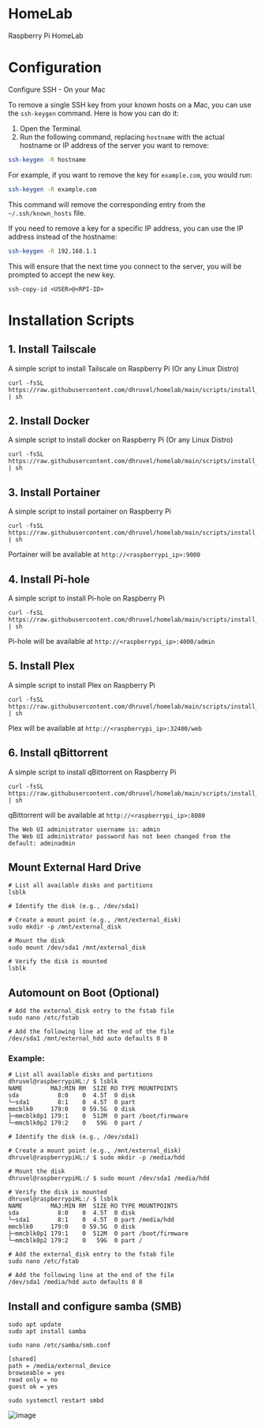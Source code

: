 # HomeLab
Raspberry Pi HomeLab

# Configuration

Configure SSH - On your Mac

To remove a single SSH key from your known hosts on a Mac, you can use the `ssh-keygen` command. Here is how you can do it:

1. Open the Terminal.
2. Run the following command, replacing `hostname` with the actual hostname or IP address of the server you want to remove:

```sh
ssh-keygen -R hostname
```

For example, if you want to remove the key for `example.com`, you would run:

```sh
ssh-keygen -R example.com
```

This command will remove the corresponding entry from the `~/.ssh/known_hosts` file.

If you need to remove a key for a specific IP address, you can use the IP address instead of the hostname:

```sh
ssh-keygen -R 192.168.1.1
```

This will ensure that the next time you connect to the server, you will be prompted to accept the new key.

```
ssh-copy-id <USER>@<RPI-ID>
```

# Installation Scripts

## 1. Install Tailscale
A simple script to install Tailscale on Raspberry Pi (Or any Linux Distro)
```
curl -fsSL https://raw.githubusercontent.com/dhruvel/homelab/main/scripts/install_tailscale.sh | sh
```

## 2. Install Docker
A simple script to install docker on Raspberry Pi (Or any Linux Distro)
```
curl -fsSL https://raw.githubusercontent.com/dhruvel/homelab/main/scripts/install_docker.sh | sh
```
## 3. Install Portainer
A simple script to install portainer on Raspberry Pi
```
curl -fsSL https://raw.githubusercontent.com/dhruvel/homelab/main/scripts/install_portainer.sh | sh
```
Portainer will be available at `http://<raspberrypi_ip>:9000`

## 4. Install Pi-hole
A simple script to install Pi-hole on Raspberry Pi
```
curl -fsSL https://raw.githubusercontent.com/dhruvel/homelab/main/scripts/install_pihole.sh | sh
```
Pi-hole will be available at `http://<raspberrypi_ip>:4000/admin`

## 5. Install Plex
A simple script to install Plex on Raspberry Pi
```
curl -fsSL https://raw.githubusercontent.com/dhruvel/homelab/main/scripts/install_plex.sh | sh
```
Plex will be available at `http://<raspberrypi_ip>:32400/web`

## 6. Install qBittorrent
A simple script to install qBittorrent on Raspberry Pi
```
curl -fsSL https://raw.githubusercontent.com/dhruvel/homelab/main/scripts/install_qbittorrent.sh | sh
```
qBittorrent will be available at `http://<raspberrypi_ip>:8080`
```
The Web UI administrator username is: admin 
The Web UI administrator password has not been changed from the default: adminadmin
```

## Mount External Hard Drive

```
# List all available disks and partitions
lsblk

# Identify the disk (e.g., /dev/sda1)

# Create a mount point (e.g., /mnt/external_disk)
sudo mkdir -p /mnt/external_disk

# Mount the disk
sudo mount /dev/sda1 /mnt/external_disk

# Verify the disk is mounted
lsblk
```
## Automount on Boot (Optional)

```
# Add the external_disk entry to the fstab file
sudo nano /etc/fstab

# Add the following line at the end of the file
/dev/sda1 /mnt/external_hdd auto defaults 0 0
```
### Example:
```
# List all available disks and partitions
dhruvel@raspberrypiHL:/ $ lsblk
NAME        MAJ:MIN RM  SIZE RO TYPE MOUNTPOINTS
sda           8:0    0  4.5T  0 disk 
└─sda1        8:1    0  4.5T  0 part 
mmcblk0     179:0    0 59.5G  0 disk 
├─mmcblk0p1 179:1    0  512M  0 part /boot/firmware
└─mmcblk0p2 179:2    0   59G  0 part /

# Identify the disk (e.g., /dev/sda1)

# Create a mount point (e.g., /mnt/external_disk)
dhruvel@raspberrypiHL:/ $ sudo mkdir -p /media/hdd

# Mount the disk
dhruvel@raspberrypiHL:/ $ sudo mount /dev/sda1 /media/hdd

# Verify the disk is mounted
dhruvel@raspberrypiHL:/ $ lsblk
NAME        MAJ:MIN RM  SIZE RO TYPE MOUNTPOINTS
sda           8:0    0  4.5T  0 disk 
└─sda1        8:1    0  4.5T  0 part /media/hdd
mmcblk0     179:0    0 59.5G  0 disk 
├─mmcblk0p1 179:1    0  512M  0 part /boot/firmware
└─mmcblk0p2 179:2    0   59G  0 part /

# Add the external_disk entry to the fstab file
sudo nano /etc/fstab

# Add the following line at the end of the file
/dev/sda1 /media/hdd auto defaults 0 0
```

## Install and configure samba (SMB)

```
sudo apt update
sudo apt install samba
```

```
sudo nano /etc/samba/smb.conf
```

```
[shared]
path = /media/external_device
browseable = yes
read only = no
guest ok = yes
```
```
sudo systemctl restart smbd
```

![image](https://github.com/user-attachments/assets/abdaf63d-c807-4822-9db1-83554d13cb61)



